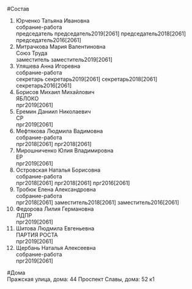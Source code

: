 #Состав  
1. Юрченко Татьяна Ивановна  
    собрание-работа  
    председатель председатель2019[2061] председатель2018[2061] председатель2016[2061]  
2. Митрачкова Мария Валентиновна  
    Союз Труда  
    заместитель заместитель2019[2061]  
3. Уляшева Анна Игоревна  
    собрание-работа  
    секретарь секретарь2019[2061] секретарь2018[2061] секретарь2016[2061]  
4. Борисов Михаил Михайлович  
    ЯБЛОКО  
    прг2019[2061]  
5. Еремин Даниил Николаевич  
    СР  
    прг2019[2061]  
6. Мефтякова Людмила Вадимовна  
    собрание-работа  
    прг2018[2061] прг2018[2061]  
7. Мирошниченко Юлия Владимировна  
    ЕР  
    прг2019[2061]  
8. Островская Наталья Борисовна  
    собрание-работа  
    прг2018[2061] прг2018[2061] прг2016[2061]  
9. Тробюк Елена Александровна  
    собрание-работа  
    прг2018[2061] заместитель2018[2061] заместитель2016[2061]  
10. Федорова Лилия Германовна  
    ЛДПР  
    прг2019[2061]  
11. Шитова Людмила Евгеньевна  
    ПАРТИЯ РОСТА  
    прг2019[2061]  
12. Щербань Наталья Алексеевна  
    собрание-работа  
    прг2019[2061]  
  
#Дома  
Пражская улица, дома: 44 Проспект Славы, дома: 52 к1  
  
